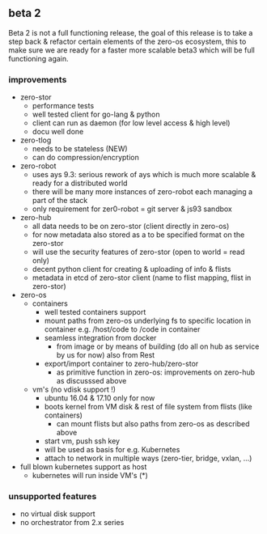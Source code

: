 
## beta 2

Beta 2 is not a full functioning release, the goal of this release is to take a step back & refactor certain elements of the zero-os ecosystem, this to make sure we are ready for a faster more scalable beta3 which will be full functioning again.

### improvements

- zero-stor 
    - performance tests 
    - well tested client for go-lang & python
    - client can run as daemon (for low level access & high level)
    - docu well done
- zero-tlog
    - needs to be stateless (NEW)
    - can do compression/encryption
- zero-robot
    - uses ays 9.3: serious rework of ays which is much more scalable & ready for a distributed world
    - there will be many more instances of zero-robot each managing a part of the stack
    - only requirement for zer0-robot = git server & js93 sandbox
- zero-hub
  - all data needs to be on zero-stor (client directly in zero-os)
  - for now metadata also stored as a to be specified format on the zero-stor
  - will use the security features of zero-stor (open to world = read only)
  - decent python client for creating & uploading of info & flists
  - metadata in etcd of zero-stor client (name to flist mapping, flist in zero-stor)
- zero-os
  - containers
    - well tested containers support
    - mount paths from zero-os underlying fs to specific location in container e.g. /host/code to /code in container
    - seamless integration from docker 
        - from image or by means of building (do all on hub as service by us for now) also from Rest
    - export/import container to zero-hub/zero-stor
        - as primitive function in zero-os: improvements on zero-hub as discusssed above    
  - vm's (no vdisk support !)
    - ubuntu 16.04 & 17.10 only for now
    - boots kernel from VM disk & rest of file system from flists (like containers)
       - can mount flists but also paths from zero-os as described above
    - start vm, push ssh key
    - will be used as basis for e.g. Kubernetes
    - attach to network in multiple ways (zero-tier, bridge, vxlan, ...)
- full blown kubernetes support as host
    - kubernetes will run inside VM's (*)
    
### unsupported features

- no virtual disk support
- no orchestrator from 2.x series 

